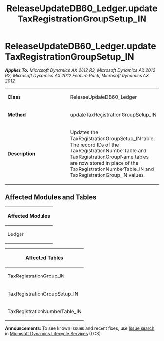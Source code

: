 ﻿---
title: ReleaseUpdateDB60_Ledger.updateTaxRegistrationGroupSetup_IN
TOCTitle: ReleaseUpdateDB60_Ledger.updateTaxRegistrationGroupSetup_IN
ms:assetid: 70d14cd6-3967-addc-bbd9-7038e3cd5b6e
ms:mtpsurl: https://msdn.microsoft.com/en-us/library/JJ685768(v=AX.60)
ms:contentKeyID: 49708970
ms.date: 05/18/2015
mtps_version: v=AX.60
---

# ReleaseUpdateDB60\_Ledger.updateTaxRegistrationGroupSetup\_IN 


_**Applies To:** Microsoft Dynamics AX 2012 R3, Microsoft Dynamics AX 2012 R2, Microsoft Dynamics AX 2012 Feature Pack, Microsoft Dynamics AX 2012_

<table>
<colgroup>
<col style="width: 50%" />
<col style="width: 50%" />
</colgroup>
<tbody>
<tr class="odd">
<td><p><strong>Class</strong></p></td>
<td><p>ReleaseUpdateDB60_Ledger</p></td>
</tr>
<tr class="even">
<td><p><strong>Method</strong></p></td>
<td><p>updateTaxRegistrationGroupSetup_IN</p></td>
</tr>
<tr class="odd">
<td><p><strong>Description</strong></p></td>
<td><p>Updates the TaxRegistrationGroupSetup_IN table. The record IDs of the TaxRegistrationNumberTable and TaxRegistrationGroupName tables are now stored in place of the TaxRegistrationNumberTable_IN and TaxRegistrationGroup_IN values.</p></td>
</tr>
</tbody>
</table>


## Affected Modules and Tables

<table>
<colgroup>
<col style="width: 100%" />
</colgroup>
<thead>
<tr class="header">
<th><p>Affected Modules</p></th>
</tr>
</thead>
<tbody>
<tr class="odd">
<td><p>Ledger</p></td>
</tr>
</tbody>
</table>


<table>
<colgroup>
<col style="width: 100%" />
</colgroup>
<thead>
<tr class="header">
<th><p>Affected Tables</p></th>
</tr>
</thead>
<tbody>
<tr class="odd">
<td><p>TaxRegistrationGroup_IN</p></td>
</tr>
<tr class="even">
<td><p>TaxRegistrationGroupSetup_IN</p></td>
</tr>
<tr class="odd">
<td><p>TaxRegistrationNumberTable_IN</p></td>
</tr>
</tbody>
</table>

  
**Announcements:** To see known issues and recent fixes, use [Issue search](http://go.microsoft.com/fwlink/?linkid=389258) in [Microsoft Dynamics Lifecycle Services](http://go.microsoft.com/fwlink/?linkid=306505) (LCS).

